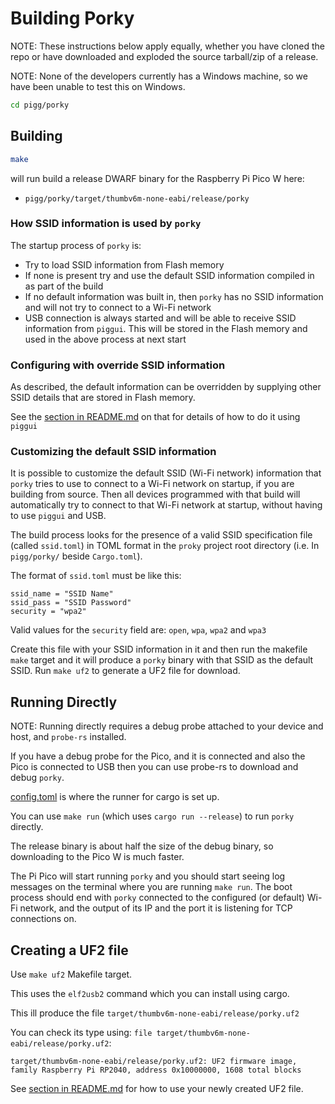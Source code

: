 # Building Porky

NOTE: These instructions below apply equally, whether you have cloned the repo or have downloaded and exploded the
source tarball/zip of a release.

NOTE: None of the developers currently has a Windows machine, so we have been unable to test this on Windows.

```sh
cd pigg/porky
 ```

## Building

```sh
make
```

will run build a release DWARF binary for the Raspberry Pi Pico W here:

- `pigg/porky/target/thumbv6m-none-eabi/release/porky`

### How SSID information is used by `porky`

The startup process of `porky` is:

- Try to load SSID information from Flash memory
- If none is present try and use the default SSID information compiled in as part of the build
- If no default information was built in, then `porky` has no SSID information and will not try to connect to a Wi-Fi
  network
- USB connection is always started and will be able to receive SSID information from `piggui`. This will be stored in
  the Flash memory and used in the above process at next start

### Configuring with override SSID information

As described, the default information can be overridden by supplying other SSID details that are stored in Flash memory.

See the [section in README.md](README.md#configuring-wi-fi-on-a-pi-pico-w-porky-device) on that for details
of how to do it using `piggui`

### Customizing the default SSID information

It is possible to customize the default SSID (Wi-Fi network) information that `porky` tries to use to connect to a
Wi-Fi network on startup, if you are building from source. Then all devices programmed with that build will
automatically try to connect to that Wi-Fi network at startup, without having to use `piggui` and USB.

The build process looks for the presence of a valid SSID specification file (called `ssid.toml`) in TOML format in
the `proky` project root directory (i.e. In `pigg/porky/` beside `Cargo.toml`).

The format of `ssid.toml` must be like this:

```
ssid_name = "SSID Name"
ssid_pass = "SSID Password"
security = "wpa2"
```

Valid values for the `security` field are: `open`, `wpa`, `wpa2` and `wpa3`

Create this file with your SSID information in it and then run the makefile `make` target and it will produce a
`porky` binary with that SSID as the default SSID. Run `make uf2` to generate a UF2 file for download.

## Running Directly

NOTE: Running directly requires a debug probe attached to your device and host, and `probe-rs` installed.

If you have a debug probe for the Pico, and it is connected and also the Pico is connected to
USB then you can use probe-rs to download and debug `porky`.

[config.toml](./.cargo/config.toml) is where the runner for cargo is set up.

You can use `make run` (which uses `cargo run --release`) to run `porky` directly.

The release binary is about half the size of the debug binary, so downloading to the Pico W is much faster.

The Pi Pico will start running `porky` and you should start seeing log messages on the terminal where
you are running `make run`. The boot process should end with `porky` connected to the configured (or default)
Wi-Fi network, and the output of its IP and the port it is listening for TCP connections on.

## Creating a UF2 file

Use `make uf2` Makefile target.

This uses the `elf2usb2` command which you can install using cargo.

This ill produce the file `target/thumbv6m-none-eabi/release/porky.uf2`

You can check its type using: `file target/thumbv6m-none-eabi/release/porky.uf2`:

```
target/thumbv6m-none-eabi/release/porky.uf2: UF2 firmware image, family Raspberry Pi RP2040, address 0x10000000, 1608 total blocks
```

See [section in README.md](README.md#installing-and-running-porky-on-your-raspberry-pi-pico-w) for how to use your
newly created UF2 file.